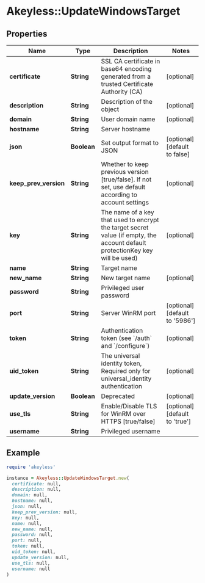 # Akeyless::UpdateWindowsTarget

## Properties

| Name | Type | Description | Notes |
| ---- | ---- | ----------- | ----- |
| **certificate** | **String** | SSL CA certificate in base64 encoding generated from a trusted Certificate Authority (CA) | [optional] |
| **description** | **String** | Description of the object | [optional] |
| **domain** | **String** | User domain name | [optional] |
| **hostname** | **String** | Server hostname |  |
| **json** | **Boolean** | Set output format to JSON | [optional][default to false] |
| **keep_prev_version** | **String** | Whether to keep previous version [true/false]. If not set, use default according to account settings | [optional] |
| **key** | **String** | The name of a key that used to encrypt the target secret value (if empty, the account default protectionKey key will be used) | [optional] |
| **name** | **String** | Target name |  |
| **new_name** | **String** | New target name | [optional] |
| **password** | **String** | Privileged user password |  |
| **port** | **String** | Server WinRM port | [optional][default to &#39;5986&#39;] |
| **token** | **String** | Authentication token (see &#x60;/auth&#x60; and &#x60;/configure&#x60;) | [optional] |
| **uid_token** | **String** | The universal identity token, Required only for universal_identity authentication | [optional] |
| **update_version** | **Boolean** | Deprecated | [optional] |
| **use_tls** | **String** | Enable/Disable TLS for WinRM over HTTPS [true/false] | [optional][default to &#39;true&#39;] |
| **username** | **String** | Privileged username |  |

## Example

```ruby
require 'akeyless'

instance = Akeyless::UpdateWindowsTarget.new(
  certificate: null,
  description: null,
  domain: null,
  hostname: null,
  json: null,
  keep_prev_version: null,
  key: null,
  name: null,
  new_name: null,
  password: null,
  port: null,
  token: null,
  uid_token: null,
  update_version: null,
  use_tls: null,
  username: null
)
```

